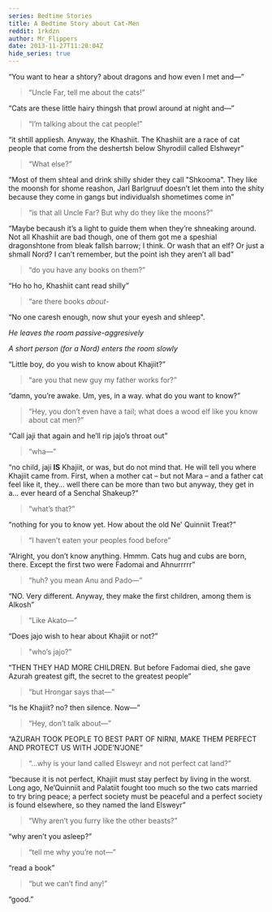 ```yaml
---
series: Bedtime Stories
title: A Bedtime Story about Cat-Men
reddit: 1rkdzn
author: Mr_Flippers
date: 2013-11-27T11:28:04Z
hide_series: true
---
```


“You want to hear a shtory? about dragons and how even I met and—”

> “Uncle Far, tell me about the cats!”

“Cats are these little hairy thingsh that prowl around at night and—”

> “I’m talking about the cat people!”

“it shtill appliesh. Anyway, the Khashiit. The Khashiit are a race of cat people
that come from the deshertsh below Shyrodiil called Elshweyr”

> “What else?”

“Most of them shteal and drink shilly shider they call "Shkooma". They like the
moonsh for shome reashon, Jarl Barlgruuf doesn’t let them into the shity because
they come in gangs but individualsh shometimes come in”

> “is that all Uncle Far? But why do they like the moons?”

“Maybe becaush it’s a light to guide them when they’re shneaking around. Not all
Khashiit are bad though, one of them got me a speshial dragonshtone from bleak
fallsh barrow; I think. Or wash that an elf? Or just a shmall Nord? I can’t
remember, but the point ish they aren’t all bad”

> “do you have any books on them?”

“Ho ho ho, Khashiit cant read shilly”

> “are there books *about*-

“No one caresh enough, now shut your eyesh and shleep".

*He leaves the room passive-aggresively*

*A short person (for a Nord) enters the room slowly*

“Little boy, do you wish to know about Khajiit?”

> “are you that new guy my father works for?”

“damn, you’re awake. Um, yes, in a way. what do you want to know?”

> “Hey, you don’t even have a tail; what does a wood elf like you know about cat
> men?”

“Call jaji that again and he’ll rip jajo’s throat out”

> “wha—”

“no child, jaji **IS** Khajiit, or was, but do not mind that. He will tell you
where Khajiit came from. First, when a mother cat – but not Mara – and a father
cat feel like it, they… well there can be more than two but anyway, they get in
a… ever heard of a Senchal Shakeup?”

> “what’s that?”

“nothing for you to know yet. How about the old Ne' Quinniit Treat?”

> “I haven’t eaten your peoples food before”

“Alright, you don’t know anything. Hmmm. Cats hug and cubs are born, there.
Except the first two were Fadomai and Ahnurrrrr”

> “huh? you mean Anu and Pado—”

“NO. Very different. Anyway, they make the first children, among them is Alkosh”

> “Like Akato—”

“Does jajo wish to hear about Khajiit or not?”

> "who’s jajo?”

“THEN THEY HAD MORE CHILDREN. But before Fadomai died, she gave Azurah greatest
gift, the secret to the greatest people”

> “but Hrongar says that—”

“Is he Khajiit? no? then silence. Now—”

> “Hey, don’t talk about—”

“AZURAH TOOK PEOPLE TO BEST PART OF NIRNI, MAKE THEM PERFECT AND PROTECT US WITH
JODE’N’JONE”

> “…why is your land called Elsweyr and not perfect cat land?”

“because it is not perfect, Khajiit must stay perfect by living in the worst.
Long ago, Ne’Quinniit and Palatiit fought too much so the two cats married to
try bring peace; a perfect society must be peaceful and a perfect society is
found elsewhere, so they named the land Elsweyr”

> “Why aren’t you furry like the other beasts?”

“why aren’t you asleep?”

> “tell me why you’re not—”

“read a book”

> “but we can’t find any!”

“good.”
